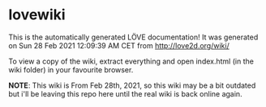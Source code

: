 # lovewiki

This is the automatically generated LÖVE documentation! 
It was generated on Sun 28 Feb 2021 12:09:39 AM CET from http://love2d.org/wiki/ 

To view a copy of the wiki, extract everything and open index.html (in the wiki folder) in your favourite browser.

**NOTE**: This wiki is From Feb 28th, 2021, so this wiki may be a bit outdated but i'll be leaving this repo here until the real wiki is back online again.